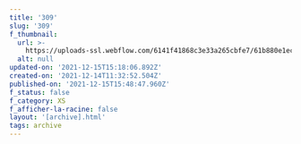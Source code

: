 ```yaml
---
title: '309'
slug: '309'
f_thumbnail:
  url: >-
    https://uploads-ssl.webflow.com/6141f41868c3e33a265cbfe7/61b880e1ec1cf1347c63697d_309.jpg
  alt: null
updated-on: '2021-12-15T15:18:06.892Z'
created-on: '2021-12-14T11:32:52.504Z'
published-on: '2021-12-15T15:48:47.960Z'
f_status: false
f_category: XS
f_afficher-la-racine: false
layout: '[archive].html'
tags: archive
---
```



